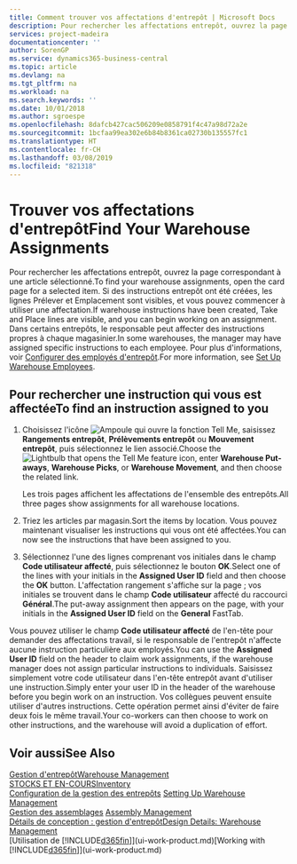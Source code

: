 ```yaml
---
title: Comment trouver vos affectations d'entrepôt | Microsoft Docs
description: Pour rechercher les affectations entrepôt, ouvrez la page correspondant à une article sélectionné. Si des instructions entrepôt ont été créées, les lignes Prélever et Emplacement sont visibles, et vous pouvez commencer à utiliser une affectation. Dans certains entrepôts, le responsable peut affecter des instructions propres à chaque magasinier.
services: project-madeira
documentationcenter: ''
author: SorenGP
ms.service: dynamics365-business-central
ms.topic: article
ms.devlang: na
ms.tgt_pltfrm: na
ms.workload: na
ms.search.keywords: ''
ms.date: 10/01/2018
ms.author: sgroespe
ms.openlocfilehash: 8dafcb427cac506209e0858791f4c47a98d72a2e
ms.sourcegitcommit: 1bcfaa99ea302e6b84b8361ca02730b135557fc1
ms.translationtype: HT
ms.contentlocale: fr-CH
ms.lasthandoff: 03/08/2019
ms.locfileid: "821318"
---
```

# <a name="find-your-warehouse-assignments"></a><span data-ttu-id="8d54e-105">Trouver vos affectations d'entrepôt</span><span class="sxs-lookup"><span data-stu-id="8d54e-105">Find Your Warehouse Assignments</span></span>
<span data-ttu-id="8d54e-106">Pour rechercher les affectations entrepôt, ouvrez la page correspondant à une article sélectionné.</span><span class="sxs-lookup"><span data-stu-id="8d54e-106">To find your warehouse assignments, open the card page for a selected item.</span></span> <span data-ttu-id="8d54e-107">Si des instructions entrepôt ont été créées, les lignes Prélever et Emplacement sont visibles, et vous pouvez commencer à utiliser une affectation.</span><span class="sxs-lookup"><span data-stu-id="8d54e-107">If warehouse instructions have been created, Take and Place lines are visible, and you can begin working on an assignment.</span></span> <span data-ttu-id="8d54e-108">Dans certains entrepôts, le responsable peut affecter des instructions propres à chaque magasinier.</span><span class="sxs-lookup"><span data-stu-id="8d54e-108">In some warehouses, the manager may have assigned specific instructions to each employee.</span></span> <span data-ttu-id="8d54e-109">Pour plus d'informations, voir [Configurer des employés d'entrepôt](warehouse-how-to-set-up-warehouse-employees.md).</span><span class="sxs-lookup"><span data-stu-id="8d54e-109">For more information, see [Set Up Warehouse Employees](warehouse-how-to-set-up-warehouse-employees.md).</span></span>

## <a name="to-find-an-instruction-assigned-to-you"></a><span data-ttu-id="8d54e-110">Pour rechercher une instruction qui vous est affectée</span><span class="sxs-lookup"><span data-stu-id="8d54e-110">To find an instruction assigned to you</span></span>  
1.  <span data-ttu-id="8d54e-111">Choisissez l'icône ![Ampoule qui ouvre la fonction Tell Me](media/ui-search/search_small.png "Dites-moi ce que vous voulez faire"), saisissez **Rangements entrepôt**, **Prélèvements entrepôt** ou **Mouvement entrepôt**, puis sélectionnez le lien associé.</span><span class="sxs-lookup"><span data-stu-id="8d54e-111">Choose the ![Lightbulb that opens the Tell Me feature](media/ui-search/search_small.png "Tell me what you want to do") icon, enter **Warehouse Put-aways**, **Warehouse Picks**, or **Warehouse Movement**, and then choose the related link.</span></span>

    <span data-ttu-id="8d54e-112">Les trois pages affichent les affectations de l'ensemble des entrepôts.</span><span class="sxs-lookup"><span data-stu-id="8d54e-112">All three pages show assignments for all warehouse locations.</span></span>  

2. <span data-ttu-id="8d54e-113">Triez les articles par magasin.</span><span class="sxs-lookup"><span data-stu-id="8d54e-113">Sort the items by location.</span></span> <span data-ttu-id="8d54e-114">Vous pouvez maintenant visualiser les instructions qui vous ont été affectées.</span><span class="sxs-lookup"><span data-stu-id="8d54e-114">You can now see the instructions that have been assigned to you.</span></span>  
3. <span data-ttu-id="8d54e-115">Sélectionnez l'une des lignes comprenant vos initiales dans le champ **Code utilisateur affecté**, puis sélectionnez le bouton **OK**.</span><span class="sxs-lookup"><span data-stu-id="8d54e-115">Select one of the lines with your initials in the **Assigned User ID** field and then choose the **OK** button.</span></span> <span data-ttu-id="8d54e-116">L'affectation rangement s'affiche sur la page ; vos initiales se trouvent dans le champ **Code utilisateur** affecté du raccourci **Général**.</span><span class="sxs-lookup"><span data-stu-id="8d54e-116">The put-away assignment then appears on the page, with your initials in the **Assigned User ID** field on the **General** FastTab.</span></span>  

<span data-ttu-id="8d54e-117">Vous pouvez utiliser le champ **Code utilisateur affecté** de l'en-tête pour demander des affectations travail, si le responsable de l'entrepôt n'affecte aucune instruction particulière aux employés.</span><span class="sxs-lookup"><span data-stu-id="8d54e-117">You can use the **Assigned User ID** field on the header to claim work assignments, if the warehouse manager does not assign particular instructions to individuals.</span></span> <span data-ttu-id="8d54e-118">Saisissez simplement votre code utilisateur dans l'en-tête entrepôt avant d'utiliser une instruction.</span><span class="sxs-lookup"><span data-stu-id="8d54e-118">Simply enter your user ID in the header of the warehouse before you begin work on an instruction.</span></span> <span data-ttu-id="8d54e-119">Vos collègues peuvent ensuite utiliser d'autres instructions. Cette opération permet ainsi d'éviter de faire deux fois le même travail.</span><span class="sxs-lookup"><span data-stu-id="8d54e-119">Your co-workers can then choose to work on other instructions, and the warehouse will avoid a duplication of effort.</span></span>  

## <a name="see-also"></a><span data-ttu-id="8d54e-120">Voir aussi</span><span class="sxs-lookup"><span data-stu-id="8d54e-120">See Also</span></span>  
[<span data-ttu-id="8d54e-121">Gestion d'entrepôt</span><span class="sxs-lookup"><span data-stu-id="8d54e-121">Warehouse Management</span></span>](warehouse-manage-warehouse.md)  
[<span data-ttu-id="8d54e-122">STOCKS ET EN-COURS</span><span class="sxs-lookup"><span data-stu-id="8d54e-122">Inventory</span></span>](inventory-manage-inventory.md)  
<span data-ttu-id="8d54e-123">[Configuration de la gestion des entrepôts](warehouse-setup-warehouse.md)   </span><span class="sxs-lookup"><span data-stu-id="8d54e-123">[Setting Up Warehouse Management](warehouse-setup-warehouse.md)   </span></span>  
<span data-ttu-id="8d54e-124">[Gestion des assemblages](assembly-assemble-items.md)  </span><span class="sxs-lookup"><span data-stu-id="8d54e-124">[Assembly Management](assembly-assemble-items.md)  </span></span>  
[<span data-ttu-id="8d54e-125">Détails de conception : gestion d'entrepôt</span><span class="sxs-lookup"><span data-stu-id="8d54e-125">Design Details: Warehouse Management</span></span>](design-details-warehouse-management.md)  
<span data-ttu-id="8d54e-126">[Utilisation de [!INCLUDE[d365fin](includes/d365fin_md.md)]](ui-work-product.md)</span><span class="sxs-lookup"><span data-stu-id="8d54e-126">[Working with [!INCLUDE[d365fin](includes/d365fin_md.md)]](ui-work-product.md)</span></span> 
